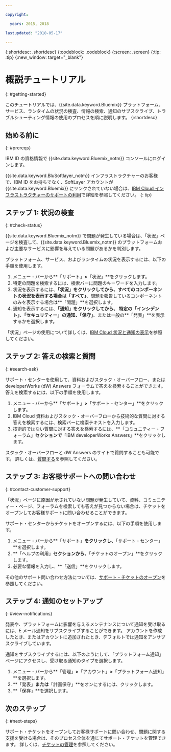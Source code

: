 ```yaml
---

copyright:

  years: 2015, 2018

lastupdated: "2018-05-17"

---
```



{:shortdesc: .shortdesc}
{:codeblock: .codeblock}
{:screen: .screen}
{:tip: .tip}
{:new_window: target="_blank"}

# 概説チュートリアル
{: #getting-started}

このチュートリアルでは、{{site.data.keyword.Bluemix}} プラットフォーム、サービス、ランタイムの状況の検査、情報の検索、通知のサブスクライブ、トラブルシューティング情報の使用のプロセスを順に説明します。
{:shortdesc}

## 始める前に
{: #prereqs}

IBM ID の資格情報で {{site.data.keyword.Bluemix_notm}} コンソールにログインします。

{{site.data.keyword.BluSoftlayer_notm}} インフラストラクチャーのお客様で、IBM ID をお持ちでなく、SoftLayer アカウントが {{site.data.keyword.Bluemix}} にリンクされていない場合は、[IBM Cloud インフラストラクチャーのサポートの利用](/docs/customer-portal/cpsupport.html#customerportal_support)で詳細を参照してください。
{: tip}

## ステップ 1: 状況の検査
{: #check-status}

{{site.data.keyword.Bluemix_notm}} で問題が発生している場合は、「状況」ページを検査して、{{site.data.keyword.Bluemix_notm}} のプラットフォームおよび主要なサービスに影響を与えている問題があるかを判別します。

プラットフォーム、サービス、およびランタイムの状況を表示するには、以下の手順を使用します。
  1. メニュー・バーから**「サポート」**>**「状況」**をクリックします。  
  2. 特定の問題を検索するには、検索バーに問題のキーワードを入力します。
  3. 状況を表示するには、**「状況」**をクリックしてから、すべてのコンポーネントの状況を表示する場合は**「すべて」**、問題を報告しているコンポーネントのみを表示する場合は**「問題」**を選択します。
  4. 通知を表示するには、**「通知」**をクリックしてから、 特定の**「インシデント」**、**「セキュリティー」**の通知、**「保守」**、または一般の**「発表」**を表示するかを選択します。

「状況」ページの使用について詳しくは、[IBM Cloud 状況と通知の表示](/docs/get-support/ViewStatus.html#viewing-bluemix-status)を参照してください。

## ステップ 2: 答えの検索と質問
{: #search-ask}

サポート・センターを使用して、資料およびスタック・オーバーフロー、または developerWorks (dW) Answers フォーラムで答えを検索することができます。 答えを検索するには、以下の手順を使用します。
  1. メニュー・バーから**「サポート」**>**「サポート・センター」**をクリックします。
  2. IBM Cloud 資料およびスタック・オーバーフローから技術的な質問に対する答えを検索するには、検索バーに検索テキストを入力します。
  3. 技術的ではない質問に対する答えを検索するには、**「コミュニティー・フォーラム」**セクションで**「IBM developerWorks Answers」**をクリックします。

スタック・オーバーフローと dW Answers のサイトで質問することも可能です。  詳しくは、[質問する](/docs/get-support/howtogetsupport.html#asking-a-question)を参照してください。

## ステップ 3: お客様サポートへの問い合わせ
{: #contact-customer-support}

「状況」ページに原因が示されていない問題が発生していて、資料、コミュニティー・ページ、フォーラムを検索しても答えが見つからない場合は、チケットをオープンしてお客様サポートに問い合わせることができます。

サポート・センターからチケットをオープンするには、以下の手順を使用します。
  1. メニュー・バーから**「サポート」**をクリックし、**「サポート・センター」**を選択します。
  2. **「ヘルプの利用」**セクションから、**「チケットのオープン」**をクリックします。
  3. 必要な情報を入力し、**「送信」**をクリックします。

その他のサポート問い合わせ方法については、[サポート・チケットのオープン](/docs/get-support/howtogetsupport.html#open-ticket)を参照してください。

## ステップ 4: 通知のセットアップ
{: #view-notifications}

発表や、プラットフォームに影響を与えるメンテナンスについて通知を受け取るには、E メール通知をサブスクライブすることができます。 アカウントを作成したとき、またはアカウントに追加されたとき、デフォルトでは通知をアンサブスクライブしています。

通知をサブスクライブするには、以下のようにして、「プラットフォーム通知」ページにアクセスし、受け取る通知のタイプを選択します。
  1. メニュー・バーから**「管理」**>**「アカウント」**>**「プラットフォーム通知」**を選択します。
  2. **「発表」**または**「計画保守」**をオンにするには、クリックします。
  3. **「保存」**を選択します。

## 次のステップ
{: #next-steps}

サポート・チケットをオープンしてお客様サポートに問い合わせ、問題に関する支援を受ける場合は、そのプロセス全体を通じてサポート・チケットを管理できます。 詳しくは、[チケットの管理](/docs/get-support/mantick.html#check-ticket-status)を参照してください。
